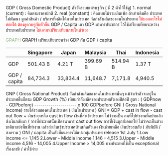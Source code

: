GDP  ( Gross Domestic Product)
	ตัววัดระบบเศรษฐกิจ ( มี 2 ตัวไว้ใช้ดู)
			1. normal (current) : คิดตามราคาปกติ
			2. real (constant) : คิดเเบบไม่รวมเงินเฟ้อ
				ถ้าเท่าเดิมคือ ประเทศไม่พัฒนา
	มูลค่าสินค้า / บริการที่ผลิตได้ภายในประเทศ
	วัดกำลังผลิตของคนในประเทศ
	<span style="color:rgb(255, 0, 0)">ใช้บอกอะไรไม่ค่อยได้ ต้องดูควบคู่กับตัวอื่น</span> 
GDP / Capita
	เอา GDP มาหารประชากร
	ไว้ใช้เปรียบเทียบระหว่างประเทศกับประเทศ
	<span style="color:rgb(255, 0, 0)">ไม่เอามาเปรียบเทียบภายในตัวเอง</span>

<span style="color:rgb(145, 181, 130)">GRAPH</span> 
GRAPH เปรียบเทียบระหว่าง GDP กับ GDP / capita

|              | Singapore | Japan    | Malaysia | Thai     | Indonesia | Vietnam  | Philippines |
| ------------ | --------- | -------- | -------- | -------- | --------- | -------- | ----------- |
| GDP          | 501.43 B  | 4.21 T   | 399.69 B | 514.94 B | 1.37 T    | 429.72 B | 434.15 B    |
| GDP / capita | 84,734.3  | 33,834.4 | 11,648.7 | 7,171.8  | 4,940.5   | 4,346.8  | 3,725.6     |

GNP ( Gross National Product)
	วัดกำลังผลิตของคนในประเทศนั้นๆ เเม้ว่าเจ้าตัวจะอยู่ในประเทศอื่นก็ตาม
GDP Growth (%)
	เทียบกำลังผลิตของประเทศตัวเองปีต่อปี
	สูตร : ( GDPnow - GDPbefore) 
	       ---------------------              x    100
	          GDPbefore
GNI ( Gross National Income)
	รายได้รวมของคนในประเทศ ( เงินในประเทศ )
	GNI = GDP + cast in flow - cast out flow + เงินช่วยเหลือ
	cast in flow
		เงินที่ส่งเข้าประเทศ ไม่ว่าจะเป็น คนที่ไปทำงานที่ตปทเเล้วส่งเงินกลับมา /  การที่ประเทศนั้นเปิดธนาคาร
	cast out flow
		การที่เงินถูกส่งออกไป ไม่ว่าจะเป็นต่างชาติมาเเย่งพื้นที่ทำงาน เเล้วส่งเงินเข้าประเทศบ้านเกิดตัวเอง
	เงินช่วยเหลือ
		เงินประสบภัย ( ภัยพิบัติ / สงคราม )
GNI / capita
	เป็นตัวที่ธนาคารใช้แบ่งกลุ่มประเทศ
	release 1st July
		1.Low income                           <= 1,145
		2.Lower - Middle income        1,146 - 4,515
		3.Upper - Middle income        4,516 - 14,005
		4.Upper Income                       > 14,005
		บางประเทศใช้เป็น exceptional เรื่องภาษี / ค่าใช้จ่าย


